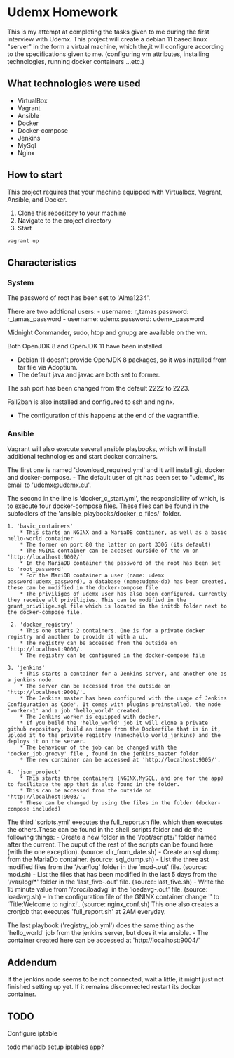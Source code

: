 # Udemx Homework

This is my attempt at completing the tasks given to me during the first interview with Udemx.
This project will create a debian 11 based linux "server" in the form a virtual machine, which the,it will configure according to the specifications given to me.
(configuring vm attributes, installing technologies, running docker containers ...etc.)

## What technologies were used

- VirtualBox
- Vagrant
- Ansible
- Docker
- Docker-compose
- Jenkins
- MySql
- Nginx

## How to start

This project requires that your machine equipped with Virtualbox, Vagrant, Ansible, and Docker.

1. Clone this repository to your machine
2. Navigate to the project directory
3. Start
  ```sh
  vagrant up
  ```

## Characteristics

### System

The password of root has been set to 'Alma1234'.

There are two addtional users:
    - username: r_tamas password: r_tamas_password
    - username: udemx password: udemx_password

Midnight Commander, sudo, htop and gnupg are available on the vm.

Both OpenJDK 8 and OpenJDK 11 have been installed.
  - Debian 11 doesn't provide OpenJDK 8 packages, so it was installed from tar file via Adoptium.
  - The default java and javac are both set to former.

The ssh port has been changed from the default 2222 to 2223.

Fail2ban is also installed and configured to ssh and nginx.
  - The configuration of this happens at the end of the vagrantfile.

### Ansible

Vagrant will also execute several ansible playbooks, which will install additional technologies and start docker containers.

The first one is named 'download_required.yml' and it will install git, docker and docker-compose.
    - The default user of git has been set to "udemx", its email to 'udemx@udemx.eu'.

The second in the line is 'docker_c_start.yml', the responsibility of which, is to execute four docker-compose files. These files can be found in the subfodlers of the 'ansible_playbooks/docker_c_files/' folder.

    1. 'basic_containers'
        * This starts an NGINX and a MariaDB container, as well as a basic hello-world container
        * The former on port 80 the latter on port 3306 (its default)
        * The NGINX container can be accesed ourside of the vm on 'http://localhost:9002/'
        * In the MariaDB container the password of the root has been set to 'root_password' 
        * For the MariDB container a user (name: udemx password:udemx_password), a database (name:udemx-db) has been created, these can be modified in the docker-compose file
        * The priviliges of udemx user has also been configured. Currently they receive all priviligies. This can be modified in the grant_privilige.sql file which is located in the initdb folder next to the docker-compose file.

     2. 'docker_registry'
        * This one starts 2 containers. One is for a private docker registry and another to provide it with a ui. 
        * The registry can be accessed from the outside on 'http://localhost:9000/.
        * The registry can be configured in the docker-compose file

    3. 'jenkins' 
        * This starts a container for a Jenkins server, and another one as a jenkins node.
        * The server can be accessed from the outside on 'http://localhost:9001/'.  
        * The Jenkins master has been configured with the usage of Jenkins Configuration as Code'. It comes with plugins preinstalled, the node 'worker-1' and a job 'hello_world' created.
        * The Jenkins worker is equipped with docker.
        * If you build the 'hello_world' job it will clone a private github repository, build an image from the Dockerfile that is in it, upload it to the private registry (name:hello_world_jenkins) and the deploys it on the server.
        * The behaviour of the job can be changed with the 'docker_job.groovy' file , found in the jenkins_master folder.
        * The new container can be accessed at 'http://localhost:9005/'.

    4. 'json_project' 
        * This starts three containers (NGINX,MySQL, and one for the app) to facilitate the app that is also found in the folder.
        * This can be accessed from the outside on 'http://localhost:9003/'.
        * These can be changed by using the files in the folder (docker-compose included)

The third 'scripts.yml' executes the full_report.sh file, which then executes the others.These can be found in the shell_scripts folder and do the following things: 
    - Create a new folder in the '/opt/scripts/' folder named after the current. The ouput of the rest of the scripts can be found here (with the one exception). (source: dir_from_date.sh)
    - Create an sql dump from the MariaDb container. (source: sql_dump.sh)
    - List the three ast modified files from the '/var/log' folder in the 'mod-<DATE>.out' file. (source: mod.sh)
    - List the files that has been modified in the last 5 days from the '/var/log/*' folder in the 'last_five-<DATE>.out' file. (source: last_five.sh)
    - Write the 15 minute value from '/proc/loadvg' in the 'loadavg-<DATE>.out' file. (source: loadavg.sh)
    - In the configuration file of the GNINX container change '<title>Welcome to nginx!</title>' to 'Title:Welcome to nginx!</title>'. (source: nginx_conf.sh)
This one also creates a cronjob that executes 'full_report.sh' at 2AM everyday.

The last playbook ('registry_job.yml') does the same thing as the 'hello_world' job from the jenkins server, but does it via ansible.
    - The container created here can be accessed at 'http://localhost:9004/'
    

## Addendum

If the jenkins node seems to be not connected, wait a little, it might just not finished setting up yet.
If it remains disconnected restart its docker container.

## TODO

Configure iptable

todo mariadb setup
iptables
app?
